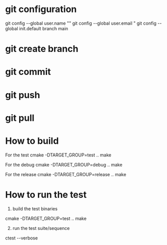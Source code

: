 
# git configuration
git config --global user.name "<username>"
git config --global user.email "<email address>
git config --global init.default branch main

# git create branch

# git commit

# git push

# git pull



# How to build 

For the test
cmake -DTARGET_GROUP=test .. 
make

For the debug
cmake -DTARGET_GROUP=debug .. 
make

For the release
cmake -DTARGET_GROUP=release .. 
make

# How to run the test 

1. build the test binaries

cmake -DTARGET_GROUP=test .. 
make

2. run the test suite/sequence

ctest --verbose    



